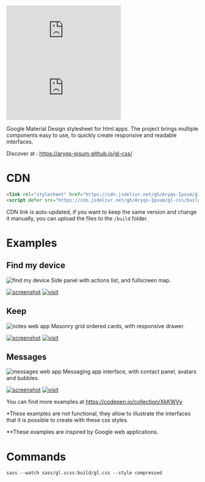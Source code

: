 ![GitHub file size in bytes](https://img.shields.io/github/size/aryqs-ipsum/gl-css/build/gl.css?label=gl.css)
![GitHub file size in bytes](https://img.shields.io/github/size/aryqs-ipsum/gl-css/build/gl.js?label=gl.js)

Google Material Design stylesheet for html apps. The project brings multiple components easy to use, to quickly create responsive and readable interfaces.

Discover at : https://aryqs-ipsum.github.io/gl-css/

# CDN

```html
<link rel="stylesheet" href="https://cdn.jsdelivr.net/gh/Aryqs-Ipsum/gl-css/build/gl.min.css">
<script defer src="https://cdn.jsdelivr.net/gh/Aryqs-Ipsum/gl-css/build/gl.min.js"></script>
```

CDN link is auto-updated, if you want to keep the same version and change it manually, you can upload the files to the `/build` folder.

# Examples

## Find my device

![find my device](https://i.imgur.com/1YqvoUcl.png)
Side panel with actions list, and fullscreen map.

[![screenshot](https://i.imgur.com/au9mpmH.png)](https://i.imgur.com/1YqvoUc.png)
[![visit](https://i.imgur.com/IvvlyxS.png)](https://cdpn.io/_aryx_/debug/KKNmJRM/vWMRwGRBWwyr)

## Keep

![notes web app](https://i.imgur.com/qExQmczl.png)
Masonry grid ordered cards, with responsive drawer.

[![screenshot](https://i.imgur.com/au9mpmH.png)](https://i.imgur.com/qExQmcz.png)
[![visit](https://i.imgur.com/IvvlyxS.png)](https://cdpn.io/_aryx_/debug/rNWmEQo/yoAZEpOjGgbr)

## Messages

![messages web app](https://i.imgur.com/DkE09FLl.png)
Messaging app interface, with contact panel, avatars and bubbles.

[![screenshot](https://i.imgur.com/au9mpmH.png)](https://i.imgur.com/DkE09FL.png)
[![visit](https://i.imgur.com/IvvlyxS.png)](https://cdpn.io/_aryx_/debug/rNWwMQV/ZorBaLzPoBvM)

You can find more examples at https://codepen.io/collection/XkKWVv

*These examples are not functional, they allow to illustrate the interfaces that it is possible to create with these css styles.

**These examples are inspired by Google web applications.

# Commands

`sass --watch sass/gl.scss:build/gl.css --style compressed`